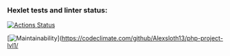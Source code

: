 ### Hexlet tests and linter status:
[![Actions Status](https://github.com/Alexsloth13/php-project-lvl1/workflows/hexlet-check/badge.svg)](https://github.com/Alexsloth13/php-project-lvl1/actions)

[![Maintainability](https://api.codeclimate.com/v1/badges/a99a88d28ad37a79dbf6/maintainability)](https://codeclimate.com/github/Alexsloth13/php-project-lvl1/